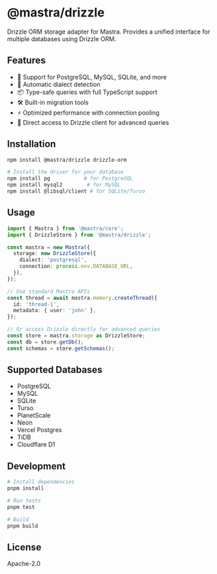 # @mastra/drizzle

Drizzle ORM storage adapter for Mastra. Provides a unified interface for multiple databases using Drizzle ORM.

## Features

- 🚀 Support for PostgreSQL, MySQL, SQLite, and more
- 🔄 Automatic dialect detection
- 📦 Type-safe queries with full TypeScript support
- 🛠️ Built-in migration tools
- ⚡ Optimized performance with connection pooling
- 🔌 Direct access to Drizzle client for advanced queries

## Installation

```bash
npm install @mastra/drizzle drizzle-orm

# Install the driver for your database
npm install pg           # for PostgreSQL
npm install mysql2        # for MySQL
npm install @libsql/client # for SQLite/Turso
```

## Usage

```typescript
import { Mastra } from '@mastra/core';
import { DrizzleStore } from '@mastra/drizzle';

const mastra = new Mastra({
  storage: new DrizzleStore({
    dialect: 'postgresql',
    connection: process.env.DATABASE_URL,
  }),
});

// Use standard Mastra APIs
const thread = await mastra.memory.createThread({
  id: 'thread-1',
  metadata: { user: 'john' },
});

// Or access Drizzle directly for advanced queries
const store = mastra.storage as DrizzleStore;
const db = store.getDb();
const schemas = store.getSchemas();
```

## Supported Databases

- PostgreSQL
- MySQL
- SQLite
- Turso
- PlanetScale
- Neon
- Vercel Postgres
- TiDB
- Cloudflare D1

## Development

```bash
# Install dependencies
pnpm install

# Run tests
pnpm test

# Build
pnpm build
```

## License

Apache-2.0
